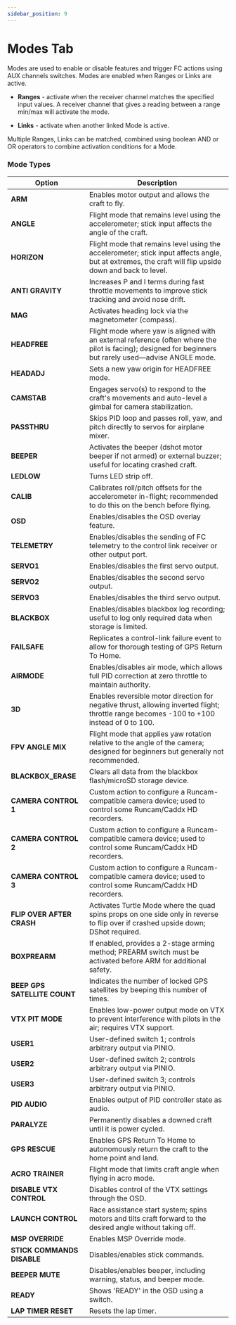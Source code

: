 ```yaml
---
sidebar_position: 9
---
```


# Modes Tab

Modes are used to enable or disable features and trigger FC actions using AUX channels switches. Modes are enabled
when Ranges or Links are active.

- **Ranges** - activate when the receiver channel matches the specified input values. A receiver channel that gives a reading between a range min/max will activate the mode.

- **Links** - activate when another linked Mode is active.

Multiple Ranges, Links can be matched, combined using boolean AND or OR operators to combine activation conditions for a Mode.

### Mode Types

| **Option**                   | **Description**                                                                                                                                          |
| ---------------------------- | -------------------------------------------------------------------------------------------------------------------------------------------------------- |
| **ARM**                      | Enables motor output and allows the craft to fly.                                                                                                        |
| **ANGLE**                    | Flight mode that remains level using the accelerometer; stick input affects the angle of the craft.                                                      |
| **HORIZON**                  | Flight mode that remains level using the accelerometer; stick input affects angle, but at extremes, the craft will flip upside down and back to level.   |
| **ANTI GRAVITY**             | Increases P and I terms during fast throttle movements to improve stick tracking and avoid nose drift.                                                   |
| **MAG**                      | Activates heading lock via the magnetometer (compass).                                                                                                   |
| **HEADFREE**                 | Flight mode where yaw is aligned with an external reference (often where the pilot is facing); designed for beginners but rarely used—advise ANGLE mode. |
| **HEADADJ**                  | Sets a new yaw origin for HEADFREE mode.                                                                                                                 |
| **CAMSTAB**                  | Engages servo(s) to respond to the craft's movements and auto-level a gimbal for camera stabilization.                                                   |
| **PASSTHRU**                 | Skips PID loop and passes roll, yaw, and pitch directly to servos for airplane mixer.                                                                    |
| **BEEPER**                   | Activates the beeper (dshot motor beeper if not armed) or external buzzer; useful for locating crashed craft.                                            |
| **LEDLOW**                   | Turns LED strip off.                                                                                                                                     |
| **CALIB**                    | Calibrates roll/pitch offsets for the accelerometer in-flight; recommended to do this on the bench before flying.                                        |
| **OSD**                      | Enables/disables the OSD overlay feature.                                                                                                                |
| **TELEMETRY**                | Enables/disables the sending of FC telemetry to the control link receiver or other output port.                                                          |
| **SERVO1**                   | Enables/disables the first servo output.                                                                                                                 |
| **SERVO2**                   | Enables/disables the second servo output.                                                                                                                |
| **SERVO3**                   | Enables/disables the third servo output.                                                                                                                 |
| **BLACKBOX**                 | Enables/disables blackbox log recording; useful to log only required data when storage is limited.                                                       |
| **FAILSAFE**                 | Replicates a control-link failure event to allow for thorough testing of GPS Return To Home.                                                             |
| **AIRMODE**                  | Enables/disables air mode, which allows full PID correction at zero throttle to maintain authority.                                                      |
| **3D**                       | Enables reversible motor direction for negative thrust, allowing inverted flight; throttle range becomes -100 to +100 instead of 0 to 100.               |
| **FPV ANGLE MIX**            | Flight mode that applies yaw rotation relative to the angle of the camera; designed for beginners but generally not recommended.                         |
| **BLACKBOX_ERASE**           | Clears all data from the blackbox flash/microSD storage device.                                                                                          |
| **CAMERA CONTROL 1**         | Custom action to configure a Runcam-compatible camera device; used to control some Runcam/Caddx HD recorders.                                            |
| **CAMERA CONTROL 2**         | Custom action to configure a Runcam-compatible camera device; used to control some Runcam/Caddx HD recorders.                                            |
| **CAMERA CONTROL 3**         | Custom action to configure a Runcam-compatible camera device; used to control some Runcam/Caddx HD recorders.                                            |
| **FLIP OVER AFTER CRASH**    | Activates Turtle Mode where the quad spins props on one side only in reverse to flip over if crashed upside down; DShot required.                        |
| **BOXPREARM**                | If enabled, provides a 2-stage arming method; PREARM switch must be activated before ARM for additional safety.                                          |
| **BEEP GPS SATELLITE COUNT** | Indicates the number of locked GPS satellites by beeping this number of times.                                                                           |
| **VTX PIT MODE**             | Enables low-power output mode on VTX to prevent interference with pilots in the air; requires VTX support.                                               |
| **USER1**                    | User-defined switch 1; controls arbitrary output via PINIO.                                                                                              |
| **USER2**                    | User-defined switch 2; controls arbitrary output via PINIO.                                                                                              |
| **USER3**                    | User-defined switch 3; controls arbitrary output via PINIO.                                                                                              |
| **PID AUDIO**                | Enables output of PID controller state as audio.                                                                                                         |
| **PARALYZE**                 | Permanently disables a downed craft until it is power cycled.                                                                                            |
| **GPS RESCUE**               | Enables GPS Return To Home to autonomously return the craft to the home point and land.                                                                  |
| **ACRO TRAINER**             | Flight mode that limits craft angle when flying in acro mode.                                                                                            |
| **DISABLE VTX CONTROL**      | Disables control of the VTX settings through the OSD.                                                                                                    |
| **LAUNCH CONTROL**           | Race assistance start system; spins motors and tilts craft forward to the desired angle without taking off.                                              |
| **MSP OVERRIDE**             | Enables MSP Override mode.                                                                                                                               |
| **STICK COMMANDS DISABLE**   | Disables/enables stick commands.                                                                                                                         |
| **BEEPER MUTE**              | Disables/enables beeper, including warning, status, and beeper mode.                                                                                     |
| **READY**                    | Shows 'READY' in the OSD using a switch.                                                                                                                 |
| **LAP TIMER RESET**          | Resets the lap timer.                                                                                                                                    |
